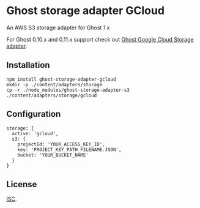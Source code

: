 # Ghost storage adapter GCloud

An AWS S3 storage adapter for Ghost 1.x

For Ghost 0.10.x and 0.11.x support check out
[Ghost Google Cloud Storage adapter](https://github.com/thombuchi/ghost-google-cloud-storage).

## Installation

```
npm install ghost-storage-adapter-gcloud
mkdir -p ./content/adapters/storage
cp -r ./node_modules/ghost-storage-adapter-s3 ./content/adapters/storage/gcloud
```

## Configuration

```
storage: {
  active: 'gcloud',
  s3: {
    projectId: 'YOUR_ACCESS_KEY_ID',
    key: 'PROJECT_KEY_PATH_FILENAME.JSON',
    bucket: 'YOUR_BUCKET_NAME'
  }
}
```

## License

[ISC](./LICENSE.md).
